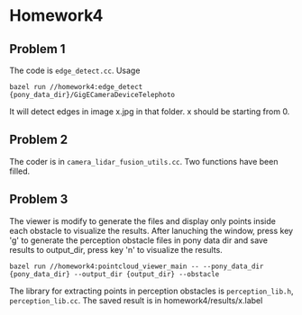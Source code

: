 # Homework4

## Problem 1
The code is `edge_detect.cc`. Usage
```
bazel run //homework4:edge_detect {pony_data_dir}/GigECameraDeviceTelephoto
```
It will detect edges in image x.jpg in that folder. x should be starting from 0.

## Problem 2
The coder is in `camera_lidar_fusion_utils.cc`. Two functions have been filled.

## Problem 3
The viewer is modify to generate the files and display only points inside each obstacle to visualize the results. After lanuching the window, press key 'g' to generate the perception obstacle files in pony data dir and save results to output_dir, 
press key 'n' to visualize the results.
```
bazel run //homework4:pointcloud_viewer_main -- --pony_data_dir {pony_data_dir} --output_dir {output_dir} --obstacle
```
The library for extracting points in perception obstacles is `perception_lib.h`, `perception_lib.cc`. The saved result is in homework4/results/x.label